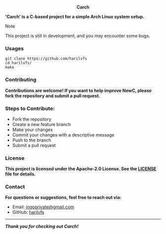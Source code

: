 <p align=center>
<strong>Carch</strong>
</p>

<strong>**'Carch'** is a C-based project for a simple Arch Linux system setup.</strong>

> [!Note]
> This project is still in development, and you may encounter some bugs.  

### Usages
```shell
git clone https://github.com/harilvfs
cd harilvfs/
make
```

### Contributing

**Contributions are welcome! If you want to help improve NewC, please fork the repository and submit a pull request.**

### Steps to Contribute:

- Fork the repository
- Create a new feature branch
- Make your changes
- Commit your changes with a descriptive message
- Push to the branch
- Submit a pull request

### License

**This project is licensed under the Apache-2.0 License. See the [LICENSE](LICENSE) file for details.**

### Contact

**For questions or suggestions, feel free to reach out via:**

- Email: ingoprivate@gmail.com
- GitHub: [harilvfs](https://github.com/harilvfs)

---

<strong> *Thank you for checking out Carch!* </strong>
